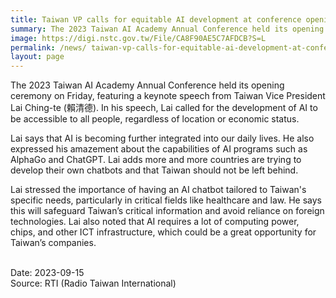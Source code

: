 ```yaml
---
title: Taiwan VP calls for equitable AI development at conference opening
summary: The 2023 Taiwan AI Academy Annual Conference held its opening ceremony on Friday, featuring a keynote speech from Taiwan Vice President Lai Ching-te (賴清德). 
image: https://digi.nstc.gov.tw/File/CA8F90AE5C7AFDCB?S=L
permalink: /news/ taiwan-vp-calls-for-equitable-ai-development-at-conference-opening/
layout: page
---
```

The 2023 Taiwan AI Academy Annual Conference held its opening ceremony on Friday, featuring a keynote speech from Taiwan Vice President Lai Ching-te (賴清德). In his speech, Lai called for the development of AI to be accessible to all people, regardless of location or economic status.

Lai says that AI is becoming further integrated into our daily lives. He also expressed his amazement about the capabilities of AI programs such as AlphaGo and ChatGPT. Lai adds more and more countries are trying to develop their own chatbots and that Taiwan should not be left behind. 

Lai stressed the importance of having an AI chatbot tailored to Taiwan's specific needs, particularly in critical fields like healthcare and law. He says this will safeguard Taiwan’s critical information and avoid reliance on foreign technologies. Lai also noted that AI requires a lot of computing power, chips, and other ICT infrastructure, which could be a great opportunity for Taiwan’s companies. 

<br/>
Date: 2023-09-15
<br/> 
Source: RTI (Radio Taiwan International)
